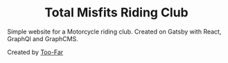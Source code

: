 
<h1 align="center">
  Total Misfits Riding Club
</h1>

Simple website for a Motorcycle riding club. Created on Gatsby with React, GraphQl and GraphCMS.

Created by [Too-Far](www.github.com/too-far)
